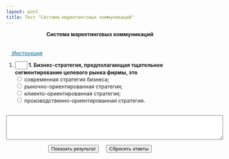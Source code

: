 ```yaml
---
layout: post
title: Тест "Система маркетинговых коммуникаций"
---
```


<script type="text/javascript" language="JavaScript">// <![CDATA[
 var res="3"; 
function check_me()
{
    var count=0;
    with(document.test) {
if (!Q1[0].checked&&!Q1[1].checked&&!Q1[2].checked&&!Q1[3].checked)  
{count+=1};  
if (count>0) alert("Вы выполнили не все задания. Проверьте себя!")    
        else answer();
    }
} 
 
function control(k, f1) {
if (k==1&&f1.checked) return true;
return false;
}

function answer() {
answ="";
     with(document)    {
    answ+=control(res.charAt(0) ,test.Q1[0],test.Q1[1],test.Q1[2],test.Q1[3])?"1":"0";

showResult();
    }
}
 
function showResult()   {
    var nok=0;
    var i,s;
 
for (i=0; i<answ.length;i++) {nok+=answ.charAt(i)=="1"?1:0;}
if(nok==1) s="ОТЛИЧНО";
if(nok<1) s="ХОРОШО";
if(nok<0.75) s="УДОВЛЕТВОРИТЕЛЬНО";
if (nok<0.5) s="НЕУДОВЛЕТВОРИТЕЛЬНО";
    document.test.s1.
    value="Количество правильных ответов "+nok+". Ваша оценка "+s+". Посмотрите на окно рядом с номером вопроса. Если ответ правильный, там (+). Если ответ ошибочен, там (-).";
 
with(document.test)
    {
    if (answ.charAt(0)=="1") {T1.value=" + "} else {T1.value=" - "};
     }
}
function showhide(obj){
    if(obj == 'none') return 'inline';
    else return 'none';
}
// ]]>
</script>
<center><b>Система маркетинговых коммуникаций</b></center><br/><br/>
&nbsp;&nbsp;&nbsp;<span style="color:#006699;text-decoration:underline;cursor:pointer;" onclick="document.getElementById('instruction').style.display = showhide(document.getElementById('instruction').style.display)">
Инструкция</span>
 <br/>
<div id="instruction" style="display: none; width: 100%;">
<ul>
<li>Выберите один из вариантов в каждом из 1 вопросов;</li>
<li>Нажмите на кнопку "Показать результат";</li>
<li>Скрипт не покажет результат, пока Вы не ответите на все вопросы;</li>
<li>Загляните в окно рядом с номером задания. Если ответ правильный, то там (+). Если Вы ошиблись, там (-).</li>
<li>За каждый правильный ответ начисляется 1 балл;</li>
<li>Оценки: менее 0.5 баллов - НЕУДОВЛЕТВОРИТЕЛЬНО, от 0.5 но менее 0.75 - УДОВЛЕТВОРИТЕЛЬНО, 0.75 и менее 1 - ХОРОШО, 1 - ОТЛИЧНО;</li>
<li>Чтобы сбросить результат тестирования, нажать кнопку "Сбросить ответы";</li>
</ul>
</div>
<form name="test"><ol>
<li><INPUT type="text" size="1" value="" name="T1"/><b> 1. Бизнес-стратегия, предполагающая тщательное сегментирование целевого рынка фирмы, это</b><br/>
<input type="radio" value="0" name="Q1"/> современная стратегия бизнеса;<br />
<input type="radio" value="1" name="Q1"/> рыночно-ориентированная стратегия;<br />
<input type="radio" value="2" name="Q1"/> клиенто-ориентированная стратегия;<br />
<input type="radio" value="3" name="Q1"/> производственно-ориентированная стратегия.<br />
<br/></li></ol>      
<CENTER>
<P><TEXTAREA name="s1" rows="4" cols="70" readonly> </TEXTAREA> </P>
<INPUT onclick="check_me()" type="button" value="Показать результат"/>&nbsp;&nbsp;&nbsp;&nbsp; 
<INPUT type="reset" value="Сбросить ответы"/> 
</CENTER>        
</form> 
<!-- Test created by service http://test.fromgomel.com -->
